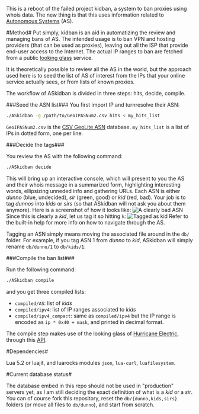 This is a reboot of the failed project kidban, a system to ban proxies using whois data. The new thing is that this uses information related to [Autonomous Systems](http://en.wikipedia.org/wiki/Autonomous_System_%28Internet%29) (AS).

#Method#
Put simply, kidban is an aid in automatizing the review and managing bans of AS. The intended usage is to ban VPN and hosting providers (that can be used as proxies), leaving out all the ISP that provide end-user access to the Internet. The actual IP ranges to ban are fetched from a public [looking glass](http://en.wikipedia.org/wiki/Looking_Glass_server) service.

It is theoretically possible to review all the AS in the world, but the approach used here is to seed the list of AS of interest from the IPs that your online service actually sees, or from lists of known proxies.

The workflow of ASkidban is divided in three steps: hits, decide, compile.

###Seed the ASN list###
You first import IP and turnresolve their ASN:
```bash
./ASkidban -g /path/to/GeoIPASNum2.csv hits < my_hits_list
```
`GeoIPASNum2.csv` is the [CSV GeoLite ASN](http://download.maxmind.com/download/geoip/database/asnum/GeoIPASNum2.zip) database. `my_hits_list` is a list of IPs in dotted form, one per line.

###Decide the tags###

You review the AS with the following command:
```bash
./ASkidban decide
```
This will bring up an interactive console, which will present to you the AS and their whois message in a summarized form, highlighting interesting words, ellipsizing unneded info and gathering URLs. Each ASN is either *dunno* (blue, undecided), *sir* (green, good) or *kid* (red, bad). Your job is to tag *dunnos* into *kids* or *sirs* (so that ASkidban will not ask you about them anymore). Here is a screenshot of how it looks like:
![A clearly bad ASN](http://i.imgur.com/NHo7yVP.png)
Since this is clearly a *kid*, let us tag it so hitting `k`:
![Tagged as kid](http://i.imgur.com/RAtuhTF.png)
Refer to the built-in help for more info on how to navigate through the AS.

Tagging an ASN simply means moving the associated file around in the `db/` folder. For example, if you tag ASN 1 from *dunno* to *kid*, ASkidban will simply rename `db/dunno/1` to `db/kids/1`.

###Compile the ban list###

Run the following command:
```bash
./ASkidban compile
```
and you get three compiled lists:
* `compiled/AS`: list of *kids*
* `compiled/ipv4`: list of IP ranges associated to *kids*
* `compiled/ipv4_compact`: same as `compiled/ipv4` but the IP range is encoded as `ip * 0x40 + mask`, and printed in decimal format.

The compile step makes use of the looking glass of [Hurricane Electric](http://bgp.he.net/), through this [API](https://www.enjen.net/asn-blocklist/).

#Dependencies#

Lua 5.2 or luajit, and luarocks modules `json`, `lua-curl`, `luafilesystem`.

#Current database status#

The database embed in this repo should not be used in "production" servers yet, as I am still deciding the exact definition of what is a *kid* or a *sir*. You can of course fork this repository, reset the `db/{dunno,kids,sirs}` folders (or move all files to `db/dunno`), and start from scratch.
